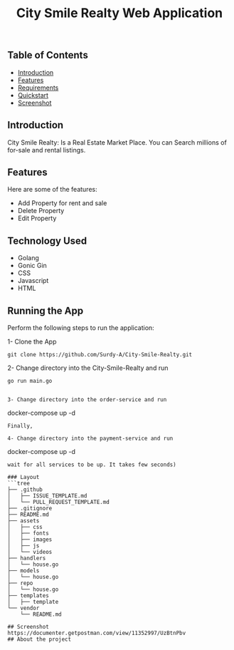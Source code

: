 <h1 align="center"> City Smile Realty Web Application </h1> <br>




## Table of Contents

- [Introduction](#introduction)
- [Features](#features)
- [Requirements](#requirements)
- [Quickstart](#quick-start)
- [Screenshot](#documentation)




## Introduction

City Smile Realty: Is a Real Estate Market Place. You can Search millions of for-sale and rental listings.


## Features
Here are some of the features:
- Add Property for rent and sale
- Delete Property
- Edit Property

## Technology Used
- Golang
- Gonic Gin
- CSS
- Javascript
- HTML

## Running the App
Perform the following steps to run the application:

1- Clone the App

```
git clone https://github.com/Surdy-A/City-Smile-Realty.git
``` 

2- Change directory into the City-Smile-Realty and run

```
go run main.go
``` 
``` 

3- Change directory into the order-service and run

```
docker-compose up -d
```
Finally, 

4- Change directory into the payment-service and run

```
docker-compose up -d
``` 
wait for all services to be up. It takes few seconds)

### Layout
```tree
├── .github
│   ├── ISSUE_TEMPLATE.md
│   └── PULL_REQUEST_TEMPLATE.md
├── .gitignore
├── README.md
├── assets
│   ├── css
│   ├── fonts  
│   ├── images
│   ├── js
│   └── videos
├── handlers
│   └── house.go 
├── models
│   └── house.go
├── repo
│   └── house.go
├── templates
│   ├── template
└── vendor
    └── README.md
    
## Screenshot
https://documenter.getpostman.com/view/11352997/UzBtnPbv
## About the project
